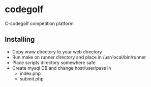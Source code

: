 # codegolf
C-codegolf competition platform

## Installing
 * Copy www directory to your web directory
 * Run make on runner directory and place in /usr/local/bin/runner
 * Place scripts directory somewhere safe
 * Create mysql DB and change host/user/pass in
   * index.php
   * submit.php
